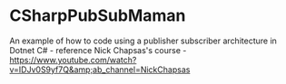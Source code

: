 # CSharpPubSubMaman
An example of how to code using a publisher subscriber architecture in Dotnet C# - reference Nick Chapsas's course - https://www.youtube.com/watch?v=IDJv0S9yf7Q&amp;ab_channel=NickChapsas
